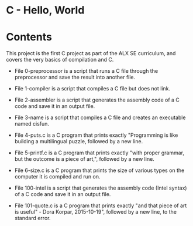 # C - Hello, World

# Contents
This project is the first C project as part of the ALX SE curriculum, and covers the very basics of compilation and C.

* File 0-preprocessor is a script that runs a C file through the preprocessor and save the result into another file.

* File 1-compiler is a script that compiles a C file but does not link.

* File 2-assembler is a script that generates the assembly code of a C code and save it in an output file.

* File 3-name is a script that compiles a C file and creates an executable named cisfun.

* File 4-puts.c is a C program that prints exactly "Programming is like building a multilingual puzzle, followed by a new line.

* File 5-printf.c is a C program that prints exactly "with proper grammar, but the outcome is a piece of art,", followed by a new line.

* File 6-size.c is a C program that prints the size of various types on the computer it is compiled and run on.

* File 100-intel is a script that generates the assembly code (Intel syntax) of a C code and save it in an output file.

* File 101-quote.c is a C program that prints exactly "and that piece of art is useful" - Dora Korpar, 2015-10-19", followed by a new line, to the standard error.
